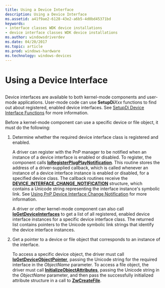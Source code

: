 ```yaml
---
title: Using a Device Interface
description: Using a Device Interface
ms.assetid: a41f9ae2-6128-43e2-a6b5-4d0bd45371bd
keywords:
- interface classes WDK device installations
- device interface classes WDK device installations
ms.author: windowsdriverdev
ms.date: 04/20/2017
ms.topic: article
ms.prod: windows-hardware
ms.technology: windows-devices
---
```


# Using a Device Interface


## <a href="" id="ddk-using-a-device-interface-dg"></a>


Device interfaces are available to both kernel-mode components and user-mode applications. User-mode code can use **SetupDi***Xxx* functions to find out about registered, enabled device interfaces. See [SetupDi Device Interface Functions](using-device-installation-functions.md#ddk-setupdi-device-interface-functions-dg) for more information.

Before a kernel-mode component can use a specific device or file object, it must do the following:

1.  Determine whether the required device interface class is registered and enabled.

    A driver can register with the PnP manager to be notified when an instance of a device interface is enabled or disabled. To register, the component calls [**IoRegisterPlugPlayNotification**](https://msdn.microsoft.com/library/windows/hardware/ff549526). This routine stores the address of a driver-supplied callback, which is called whenever an instance of a device interface instance is enabled or disabled, for a specified device class. The callback routines receive the [**DEVICE\_INTERFACE\_CHANGE\_NOTIFICATION**](https://msdn.microsoft.com/library/windows/hardware/ff543134) structure, which contains a Unicode string representing the interface instance's symbolic link. See [Using PnP Device Interface Change Notification](https://msdn.microsoft.com/library/windows/hardware/ff565474) for more information.

    A driver or other kernel-mode component can also call [**IoGetDeviceInterfaces**](https://msdn.microsoft.com/library/windows/hardware/ff549186) to get a list of all registered, enabled device interface instances for a specific device interface class. The returned list contains pointers to the Unicode symbolic link strings that identify the device interface instances.

2.  Get a pointer to a device or file object that corresponds to an instance of the interface.

    To access a specific device object, the driver must call [**IoGetDeviceObjectPointer**](https://msdn.microsoft.com/library/windows/hardware/ff549198), passing the Unicode string for the required interface in the *ObjectName* parameter. To access a file object, the driver must call [**InitializeObjectAttributes**](https://msdn.microsoft.com/library/windows/hardware/ff547804), passing the Unicode string in the *ObjectName* parameter, and then pass the successfully initialized attribute structure in a call to [**ZwCreateFile**](https://msdn.microsoft.com/library/windows/hardware/ff566424).

 

 






